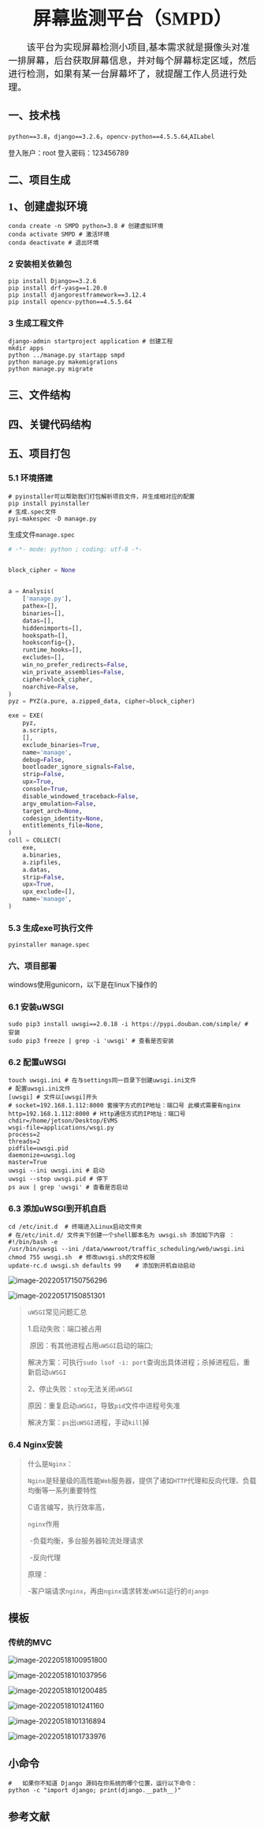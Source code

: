 # <div style="text-align: center;font-size:28pt"><font face="黑体">屏幕监测平台（SMPD）</font></div>

<div style="font-size:14pt">&emsp;&emsp;该平台为实现屏幕检测小项目,基本需求就是摄像头对准一排屏幕，后台获取屏幕信息，并对每个屏幕标定区域，然后进行检测，如果有某一台屏幕坏了，就提醒工作人员进行处理。</div>

## 一、技术栈
`python==3.8`，`django==3.2.6`，`opencv-python==4.5.5.64`,`AILabel`

登入账户：root
登入密码：123456789

## 二、项目生成

###  <font face="宋体体" style="font-size:16pt">1、创建虚拟环境</font>

```shell
conda create -n SMPD python=3.8 # 创建虚拟环境
conda activate SMPD # 激活环境
conda deactivate # 退出环境
```

### 2 安装相关依赖包

```shell
pip install Django==3.2.6
pip install drf-yasg==1.20.0
pip install djangorestframework==3.12.4
pip install opencv-python==4.5.5.64

```

### 3 生成工程文件

```shell
django-admin startproject application # 创建工程
mkdir apps
python ../manage.py startapp smpd
python manage.py makemigrations
python manage.py migrate
```

## 三、文件结构


## 四、关键代码结构

## 五、项目打包

### 5.1 环境搭建

```shell
# pyinstaller可以帮助我们打包解析项目文件，并生成相对应的配置
pip install pyinstaller
# 生成.spec文件
pyi-makespec -D manage.py
```

生成文件``manage.spec``

```python
# -*- mode: python ; coding: utf-8 -*-


block_cipher = None


a = Analysis(
    ['manage.py'],
    pathex=[],
    binaries=[],
    datas=[],
    hiddenimports=[],
    hookspath=[],
    hooksconfig={},
    runtime_hooks=[],
    excludes=[],
    win_no_prefer_redirects=False,
    win_private_assemblies=False,
    cipher=block_cipher,
    noarchive=False,
)
pyz = PYZ(a.pure, a.zipped_data, cipher=block_cipher)

exe = EXE(
    pyz,
    a.scripts,
    [],
    exclude_binaries=True,
    name='manage',
    debug=False,
    bootloader_ignore_signals=False,
    strip=False,
    upx=True,
    console=True,
    disable_windowed_traceback=False,
    argv_emulation=False,
    target_arch=None,
    codesign_identity=None,
    entitlements_file=None,
)
coll = COLLECT(
    exe,
    a.binaries,
    a.zipfiles,
    a.datas,
    strip=False,
    upx=True,
    upx_exclude=[],
    name='manage',
)
```

### 5.3 生成exe可执行文件

```
pyinstaller manage.spec
```

### 六、项目部署

windows使用gunicorn，以下是在linux下操作的

### 6.1 安装uWSGI

```shell
sudo pip3 install uwsgi==2.0.18 -i https://pypi.douban.com/simple/ # 安装
sudo pip3 freeze | grep -i 'uwsgi' # 查看是否安装
```

### 6.2 配置uWSGI

```shell
touch uwsgi.ini # 在与settings同一目录下创建uwsgi.ini文件
# 配置uwsgi.ini文件
[uwsgi] # 文件以[uwsgi]开头
# socket=192.168.1.112:8000 套接字方式的IP地址：端口号 此模式需要有nginx
http=192.168.1.112:8000 # Http通信方式的IP地址：端口号
chdir=/home/jetson/Desktop/EVMS
wsgi-file=applications/wsgi.py
process=2
threads=2
pidfile=uwsgi.pid
daemonize=uwsgi.log
master=True
uwsgi --ini uwsgi.ini # 启动
uwsgi --stop uwsgi.pid # 停下
ps aux | grep 'uwsgi' # 查看是否启动
```

### 6.3 添加uWSGI到开机自启

```shell
cd /etc/init.d	# 终端进入Linux启动文件夹
# 在/etc/init.d/ 文件夹下创建一个shell脚本名为 uwsgi.sh 添加如下内容 ：
#!/bin/bash -e
/usr/bin/uwsgi --ini /data/wwwroot/traffic_scheduling/web/uwsgi.ini
chmod 755 uwsgi.sh	# 修改uwsgi.sh的文件权限
update-rc.d uwsgi.sh defaults 99	# 添加到开机自动启动
```

![image-20220517150756296](https://cdn.jsdelivr.net/gh/Huikerr/ImageBed/typora/image-20220517150756296.png)

![image-20220517150851301](https://cdn.jsdelivr.net/gh/Huikerr/ImageBed/typora/image-20220517150851301.png)

> ``uWSGI``常见问题汇总
>
> 1.启动失败：端口被占用
>
> ​	原因：有其他进程占用``uWSGI``启动的端口;
>
> ​	解决方案：可执行``sudo lsof -i: port``查询出具体进程；杀掉进程后，重新启动``uWSGI``
>
> 2、停止失败：``stop``无法关闭``uWSGI``
>
> ​	原因：重复启动``uWSGI``，导致``pid``文件中进程号失准
>
> ​	解决方案：``ps``出``uWSGI``进程，手动``kill``掉

### 6.4 Nginx安装

> 什么是``Nginx``：
>
> ``Nginx``是轻量级的高性能``Web``服务器，提供了诸如``HTTP``代理和反向代理、负载均衡等一系列重要特性
>
> C语言编写，执行效率高，
>
> ``nginx``作用
>
> ​	-负载均衡，多台服务器轮流处理请求
>
> ​	-反向代理
>
> 原理：
>
> ​	-客户端请求``nginx``，再由``nginx``请求转发``uWSGI``运行的``django``

## 模板

### 传统的MVC

![image-20220518100951800](https://cdn.jsdelivr.net/gh/Huikerr/ImageBed/typora/image-20220518100951800.png)

![image-20220518101037956](https://cdn.jsdelivr.net/gh/Huikerr/ImageBed/typora/image-20220518101037956.png)

![image-20220518101200485](https://cdn.jsdelivr.net/gh/Huikerr/ImageBed/typora/image-20220518101200485.png)

![image-20220518101241160](https://cdn.jsdelivr.net/gh/Huikerr/ImageBed/typora/image-20220518101241160.png)

![image-20220518101316894](https://cdn.jsdelivr.net/gh/Huikerr/ImageBed/typora/image-20220518101316894.png)

![image-20220518101733976](https://cdn.jsdelivr.net/gh/Huikerr/ImageBed/typora/image-20220518101733976.png)



## 小命令

```shell
#	如果你不知道 Django 源码在你系统的哪个位置，运行以下命令：
python -c "import django; print(django.__path__)"

```



## 参考文献

[1]:https://www.djangoproject.com/	"django官网"
[2]:http://ailabel.com.cn/public/ailabel/api/index.html#1	"AILabel"
[3]:https://blog.csdn.net/weixin_45543571/article/details/115705967	"关于在django框架中在admin页面下添加自定义按钮并实现功能"